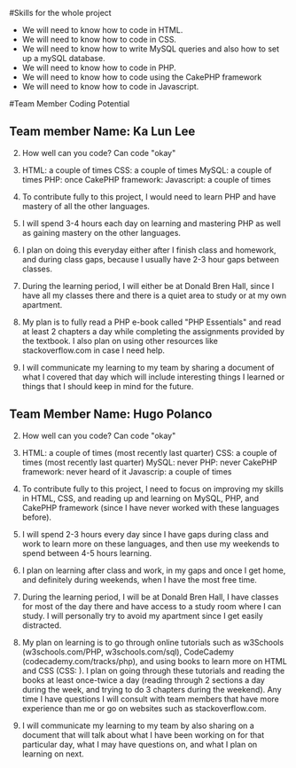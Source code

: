 #Skills for the whole project
+ We will need to know how to code in HTML.
+ We will need to know how to code in CSS.
+ We will need to know how to write MySQL queries and also how to set up a mySQL database.
+ We will need to know how to code in PHP.
+ We will need to know how to code using the CakePHP framework
+ We will need to know how to code in Javascript.

#Team Member Coding Potential

## Team member Name: Ka Lun Lee
2. How well can you code? Can code "okay"

3. HTML: a couple of times
   CSS: a couple of times
   MySQL: a couple of times
   PHP: once
   CakePHP framework: 
   Javascript: a couple of times
   
4. To contribute fully to this project, I would need to learn PHP and have mastery of 
all the other languages. 

5. I will spend 3-4 hours each day on learning and mastering PHP as well as gaining mastery on 
the other languages.

6. I plan on doing this everyday either after I finish class and homework, and during class gaps, because I usually have
2-3 hour gaps between classes. 

7. During the learning period, I will either be at Donald Bren Hall, since I have all my classes there and there is a quiet area to study
or at my own apartment. 

8. My plan is to fully read a PHP e-book called "PHP Essentials" and read at least 2 chapters a day while completing the assignments
provided by the textbook. I also plan on using other resources like stackoverflow.com in case I need help. 

9. I will communicate my learning to my team by sharing a document of what I covered that day which will include interesting
things I learned or things that I should keep in mind for the future. 


## Team Member Name: Hugo Polanco
2. How well can you code? Can code "okay"

3. HTML: a couple of times (most recently last quarter)
   CSS: a couple of times (most recently last quarter)
   MySQL: never
   PHP: never
   CakePHP framework: never heard of it
   Javascrip: a couple of times

4. To contribute fully to this project, I need to focus on improving my skills in HTML, CSS, and reading up and learning on MySQL, PHP, and CakePHP framework (since I have never worked with these languages before).

5. I will spend 2-3 hours every day since I have gaps during class and work to learn more on these languages, and then use my weekends to spend between 4-5 hours learning.

6. I plan on learning after class and work, in my gaps and once I get home, and definitely during weekends, when I have the most free time.

7. During the learning period, I will be at Donald Bren Hall, I have classes for most of the day there and have access to a study room where I can study. I will personally try to avoid my apartment since I get easily distracted.

8. My plan on learning is to go through online tutorials such as w3Schools (w3schools.com/PHP, w3schools.com/sql), CodeCademy (codecademy.com/tracks/php), and using books to learn more on HTML and CSS (CSS: ). I plan on going through these tutorials and reading the books at least once-twice a day (reading through 2 sections a day during the week, and trying to do 3 chapters during the weekend). Any time I have questions I will consult with team members that have more experience than me or go on websites such as stackoverflow.com. 

9. I will communicate my learning to my team by also sharing on a document that will talk about what I have been working on for that particular day, what I may have questions on, and what I plan on learning on next. 


##
